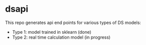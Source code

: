 # dsapi
This repo generates api end points for various types of DS models:
- Type 1: model trained in sklearn (done)
- Type 2: real time calculation model (in progress) 
